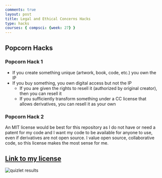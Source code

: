 ```yaml
---
comments: true
layout: post
title: Legal and Ethical Concerns Hacks
type: hacks
courses: { compsci: {week: 27} }
---
```


## Popcorn Hacks

### Popcorn Hack 1

- If you create something unique (artwork, book, code, etc.) you own the IP
- If you buy something, you own digital access but not the IP
    - If you are given the rights to resell it (authorized by original creator), then you can resell it
    - If you sufficiently transform something under a CC license that allows derivatives, you can resell it as your own

### Popcorn Hack 2

An MIT license would be best for this repository as I do not have or need a patent for my code and I want my code to be available for anyone to use, even if derivatives are not open source. I value open source, collaborative code, so this license makes the most sense for me.

## [ Link to my license](https://github.com/MaryamAbdul-Aziz/maryam_2025/blob/main/LICENSE)

![quizlet results]({{site.baseurl}}/images/lessons/lequizlet.png)